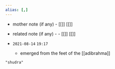 ```yaml
---
alias: [,]
---
```

- mother note (if any)
		- [[]] [[]]
- related note (if any) -
		- [[]] [[]]


- `2021-08-14`  `19:17`
	- emerged from the feet of the [[adibrahma]]

```query
"shudra"
```
